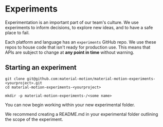 # Experiments

Experimentation is an important part of our team's culture. We use experiments to inform decisions, to explore new ideas, and to have a safe place to fail.

Each platform and language has an `experiments` GitHub repo. We use these repos to house code that isn't ready for production use. This means that APIs are subject to change at **any point in time** without warning.

## Starting an experiment

    git clone git@github.com:material-motion/material-motion-experiments-<yourproject>.git
    cd material-motion-experiments-<yourproject>
    
    mkdir -p material-motion-experiments-/<some name>

You can now begin working within your new experimental folder.

We recommend creating a README.md in your experimental folder outlining the scope of the experiment.
